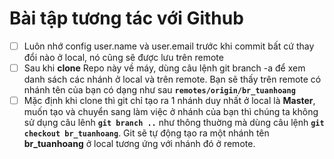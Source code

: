 # Bài tập tương tác với Github
- [ ] Luôn nhớ config user.name và user.email trước khi commit bất cứ thay đổi nào ở local, nó cũng sẽ được lưu trên remote
- [ ] Sau khi **clone** Repo này về máy, dùng câu lệnh git branch -a để xem danh sách các nhánh ở local và trên remote. Bạn sẽ thấy trên remote có nhánh tên của bạn có dạng như sau **`remotes/origin/br_tuanhoang`**
- [ ] Mặc định khi clone thì git chỉ tạo ra 1 nhánh duy nhất ở local là **Master**, muốn tạo và chuyển sang làm việc ở nhánh của bạn thì chúng ta không sử dụng câu lênh **`git branch ..`** như thông thuờng mà dùng câu lệnh **`git checkout br_tuanhoang`**. Git sẽ tự động tạo ra một nhánh tên **br_tuanhoang** ở local tương ứng với nhánh đó ở remote.
